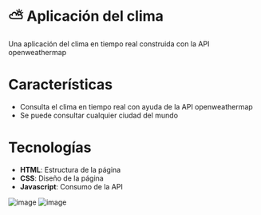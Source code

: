 # ⛅ Aplicación del clima

Una aplicación del clima en tiempo real construida con la API openweathermap

# Características
- Consulta el clima en tiempo real con ayuda de la API openweathermap
- Se puede consultar cualquier ciudad del mundo

# Tecnologías
- **HTML**: Estructura de la página
- **CSS**: Diseño de la página
- **Javascript**: Consumo de la API

![image](https://github.com/user-attachments/assets/c7776f06-fdd3-4384-8b40-dfd13d7805f4)
![image](https://github.com/user-attachments/assets/6e0a9ad4-19e6-4605-b894-1ecdab5b01c1)

